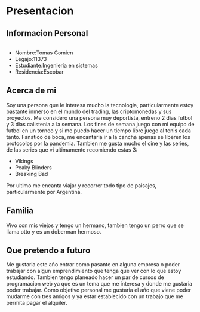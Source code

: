 # Presentacion

## Informacion Personal

![]()
- Nombre:Tomas Gomien
- Legajo:11373
- Estudiante:Ingenieria en sistemas
- Residencia:Escobar

## Acerca de mi

Soy una persona que le interesa mucho la tecnologia, particularmente estoy bastante inmerso en el mundo del trading, las criptomonedas y sus proyectos. Me considero una persona muy deportista, entreno 2 dias futbol y 3 dias calistenia a la semana. Los fines de semana juego con mi equipo de futbol en un torneo y si me puedo hacer un tiempo libre juego  al tenis cada tanto.
Fanatico de boca, me encantaria ir a la cancha apenas se liberen los protocolos por la pandemia.
Tambien me gusta mucho el cine y las series, de las series que vi ultimamente recomiendo estas 3:
- Vikings
- Peaky Blinders
- Breaking Bad

Por ultimo me encanta viajar y recorrer todo tipo de paisajes, particularmente por Argentina.
## Familia

Vivo con mis viejos y tengo un hermano, tambien tengo un perro que se llama otto y es un doberman hermoso.

## Que pretendo a futuro

Me gustaria este año entrar como pasante en alguna empresa o poder trabajar con algun emprendimiento que tenga que ver con lo que estoy estudiando. Tambien tengo planeado hacer un par de cursos de programacion web ya que es un tema que me interesa y donde me gustaria poder trabajar.
Como objetivo personal me gustaria el año que viene poder mudarme con tres amigos y ya estar establecido con un trabajo que me permita pagar el alquiler. 
